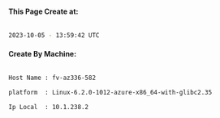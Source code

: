 
   
#### This Page Create at:

```bash

2023-10-05 - 13:59:42 UTC

```

#### Create By Machine:

```bash

Host Name : fv-az336-582

platform  : Linux-6.2.0-1012-azure-x86_64-with-glibc2.35

Ip Local  : 10.1.238.2

```

